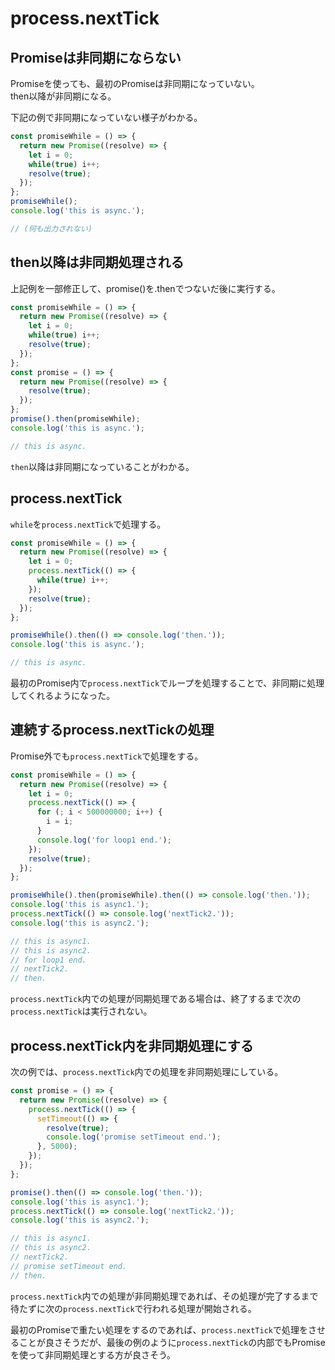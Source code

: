 # process.nextTick

## Promiseは非同期にならない

Promiseを使っても、最初のPromiseは非同期になっていない。  
then以降が非同期になる。  

下記の例で非同期になっていない様子がわかる。  

```js
const promiseWhile = () => {
  return new Promise((resolve) => {
    let i = 0;
    while(true) i++;
    resolve(true);
  });
};
promiseWhile();
console.log('this is async.');

// (何も出力されない)
```
  
## then以降は非同期処理される

上記例を一部修正して、promise()を.thenでつないだ後に実行する。  
  
```js
const promiseWhile = () => {
  return new Promise((resolve) => {
    let i = 0;
    while(true) i++;
    resolve(true);
  });
};
const promise = () => {
  return new Promise((resolve) => {
    resolve(true);
  });
};
promise().then(promiseWhile);
console.log('this is async.');

// this is async.
```

`then`以降は非同期になっていることがわかる。  
  
## process.nextTick

`while`を`process.nextTick`で処理する。  

```js
const promiseWhile = () => {
  return new Promise((resolve) => {
    let i = 0;
    process.nextTick(() => {
      while(true) i++;
    });
    resolve(true);
  });
};

promiseWhile().then(() => console.log('then.'));
console.log('this is async.');

// this is async.
```

最初のPromise内で`process.nextTick`でループを処理することで、非同期に処理してくれるようになった。  
  
## 連続するprocess.nextTickの処理

Promise外でも`process.nextTick`で処理をする。  

```js
const promiseWhile = () => {
  return new Promise((resolve) => {
    let i = 0;
    process.nextTick(() => {
      for (; i < 500000000; i++) {
        i = i;
      }
      console.log('for loop1 end.');
    });
    resolve(true);
  });
};

promiseWhile().then(promiseWhile).then(() => console.log('then.'));
console.log('this is async1.');
process.nextTick(() => console.log('nextTick2.'));
console.log('this is async2.');

// this is async1.
// this is async2.
// for loop1 end.
// nextTick2.
// then.
```
  
`process.nextTick`内での処理が同期処理である場合は、終了するまで次の`process.nextTick`は実行されない。  

## process.nextTick内を非同期処理にする

次の例では、`process.nextTick`内での処理を非同期処理にしている。  

```js
const promise = () => {
  return new Promise((resolve) => {
    process.nextTick(() => {
      setTimeout(() => {
        resolve(true);
        console.log('promise setTimeout end.');
      }, 5000);
    });
  });
};

promise().then(() => console.log('then.'));
console.log('this is async1.');
process.nextTick(() => console.log('nextTick2.'));
console.log('this is async2.');

// this is async1.
// this is async2.
// nextTick2.
// promise setTimeout end.
// then.
```

`process.nextTick`内での処理が非同期処理であれば、その処理が完了するまで待たずに次の`process.nextTick`で行われる処理が開始される。  
  
  
最初のPromiseで重たい処理をするのであれば、`process.nextTick`で処理をさせることが良さそうだが、最後の例のように`process.nextTick`の内部でもPromiseを使って非同期処理とする方が良さそう。  
